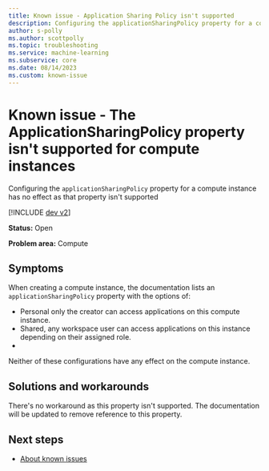 ```yaml
---
title: Known issue - Application Sharing Policy isn't supported 
description: Configuring the applicationSharingPolicy property for a compute instance has no effect
author: s-polly
ms.author: scottpolly
ms.topic: troubleshooting  
ms.service: machine-learning
ms.subservice: core
ms.date: 08/14/2023
ms.custom: known-issue
---
```


# Known issue  - The ApplicationSharingPolicy property isn't supported for compute instances

Configuring the `applicationSharingPolicy` property for a compute instance has no effect as that property isn't supported

 
[!INCLUDE [dev v2](../includes/machine-learning-dev-v2.md)]

**Status:** Open

**Problem area:** Compute


## Symptoms

When creating a compute instance, the documentation lists an `applicationSharingPolicy` property with the options of: 

- Personal only the creator can access applications on this compute instance.
- Shared, any workspace user can access applications on this instance depending on their assigned role.
-
Neither of these configurations have any effect on the compute instance.

## Solutions and workarounds

There's no workaround as this property isn't supported. The documentation will be updated to remove reference to this property.
 
## Next steps

- [About known issues](azureml-known-issues.md)

